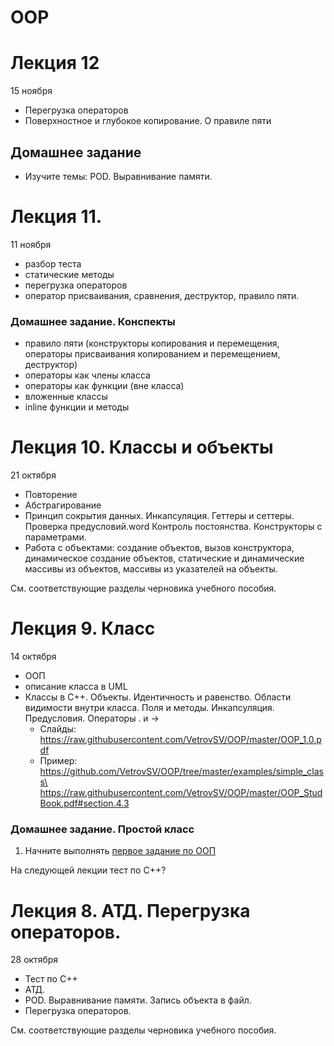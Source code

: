# OOP

# Лекция 12
15 ноября
- Перегрузка операторов
- Поверхностное и глубокое копирование. О правиле пяти

## Домашнее задание
- Изучите темы: POD. Выравнивание памяти. 


# Лекция 11.
11 ноября
- разбор теста
- статические методы
- перегрузка операторов
- оператор присваивания, сравнения, деструктор, правило пяти.


### Домашнее задание. Конспекты
- правило пяти (конструкторы копирования и перемещения, операторы присваивания  копированием и перемещением, деструктор)
- операторы как члены класса
- операторы как функции (вне класса)
- вложенные классы
- inline функции и методы




# Лекция 10. Классы и объекты
21 октября
- Повторение
- Абстрагирование
- Принцип сокрытия данных. Инкапсуляция. Геттеры и сеттеры. Проверка предусловий.word Контроль постоянства. Конструкторы с параметрами.
- Работа с объектами: создание объектов, вызов конструктора, динамическое создание объектов, статические и динамические массивы из объектов, массивы из указателей на объекты.

См. соответствующие разделы черновика учебного пособия.


# Лекция 9. Класс
14 октября
- ООП
- описание класса в UML
- Классы в С++. Объекты. Идентичность и равенство. Области видимости внутри класса. Поля и методы. Инкапсуляция. Предусловия. Операторы . и ->
  - Слайды: https://raw.githubusercontent.com/VetrovSV/OOP/master/OOP_1.0.pdf
  - Пример: https://github.com/VetrovSV/OOP/tree/master/examples/simple_class\
            https://raw.githubusercontent.com/VetrovSV/OOP/master/OOP_StudBook.pdf#section.4.3

### Домашнее задание. Простой класс
1. Начните выполнять [первое задание по ООП](../Задания%20I.md)

На следующей лекции тест по С++?


# Лекция 8. АТД. Перегрузка операторов.
28 октября
- Тест по C++
- АТД.
- POD. Выравнивание памяти. Запись объекта в файл.
- Перегрузка операторов.

См. соответствующие разделы черновика учебного пособия.
